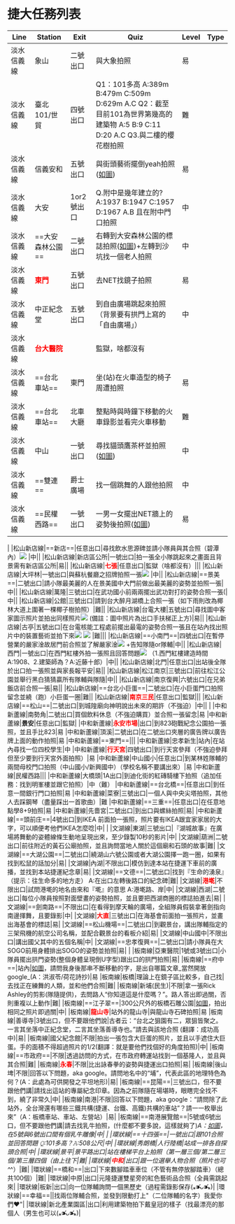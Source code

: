 # 捷大任務列表 
|Line|Station|Exit|Quiz|Level|Type|
|---|---|---|---|---|---|
|淡水信義線|象山|二號出口|與大象拍照|易||
|淡水信義線|臺北101/世貿|四號出口|Q1：101多高 A:389m B:479m C:509m D:629m A.C Q2：截至目前101為世界第幾高的建築物 A:5 B:9 C:11 D:20 A.C Q3.與二樓的櫻花樹拍照|難||
|淡水信義線|信義安和|五號出口|與街頭藝術擺倒yeah拍照([如圖](https://drive.google.com/file/d/1vK1tpnKL1x78xavyd5uj0ROZx_kjbHjD/view))|易||
|淡水信義線|大安|1or2號出口|Q.附中是幾年建立的? A:1937 B:1947 C:1957 D:1967 A.B 且在附中門口拍照|中||
|淡水信義線|==大安森林公園==|二號出口|右轉到大安森林公園的標誌拍照([如圖](https://drive.google.com/file/d/11HJyWmvdGzn3qrH-0cFHpEl3GfyzOuRa/view))+左轉到沙坑找一個老人拍照|中||
|淡水信義線|<font color = "red">**東門**</font>|五號出口|去NET找鏡子拍照|易||
|淡水信義線|中正紀念堂|五號出口|到自由廣場跳起來拍照（背景要有拱門上寫的「自由廣場」）|中||
|淡水信義線|<font color = "red">**台大醫院**</font>||監獄，啥都沒有|||
|淡水信義線|==台北車站==|東門|坐(站)在火車造型的椅子周遭拍照|易|
|淡水信義線|==台北車站==|北車大廳|整點時與時鐘下移動的火車錄影並看完火車移動|難|
|淡水信義線|中山|一號出口|尋找貓頭鷹茶杯並拍照([如圖](https://drive.google.com/file/d/1j7IDEQkVr2bf4ra6Tob8lZw0UB8EpDQJ/view))|中|||
|淡水信義線|==雙連==|爵士廣場|找一個跳舞的人跟他拍照|中|||
|淡水信義線|==民權西路==|一號出口|一男一女擺出NET牆上的姿勢後拍照([如圖](https://drive.google.com/file/d/1NLx3mVyKF9yefWA_HNdXgcMDkURcbTtq/view))|易|||
|
|松山新店線|==新店==|任意出口|尋找飲水思源碑並請小隊員與其合照（碧潭內）![](https://i.imgur.com/a9QHQWH.jpg)
|中||
|松山新店線|新店區公所|一號出口|拍一張全小隊跳起來之畫面且背景需有新店區公所|易||
|松山新店線|<font color = "red">**七張**</font>|任意出口|監獄（啥都沒有）|||
|松山新店線|大坪林|一號出口|與蘇杭餐廳之招牌拍照一張![](https://i.imgur.com/c7tYnlQ.jpg)
|中||
|松山新店線|==景美==|二號出口|請小隊最美麗的人在景美國中大門前做出最美麗的姿勢並拍照一張|中||
|松山新店線|萬隆|三號出口|在武功國小前兩兩擺出武功對打的姿勢合照一張(|中||
|松山新店線|公館|三號出口|請到台大醉月湖橋上合照一張（如下雨則改為椰林大道上圍著一棵椰子樹拍照）|難||
|松山新店線|台電大樓|五號出口|尋找圖中客家圖示照片並拍出同樣照片![](https://i.imgur.com/k4KGNAb.jpg)
(備註：圖中照片為出口手扶梯正上方)|易||
|松山新店線|古亭|五號出口|在台電核能工程處前擺出最電的姿勢合照一張且在站內找出照片中的裝置藝術並拍下來![](https://i.imgur.com/UsL0QBH.jpg) ![](https://i.imgur.com/BnE1qHj.jpg)
|難|||
|松山新店線|==小南門==|四號出口|在暫停營業的嚴家淦故居門前合照並了解嚴家淦![](https://i.imgur.com/PSLSazZ.jpg)
+告知隊隨or隊輔|中||
|松山新店線|西門|一號出口|在西門紅樓外拍一張照且回答問題![](https://i.imgur.com/ccg9rBr.jpg)
（1.西門紅樓建造時間A:1908、2.建築師為？A:近藤十郎）|中||
|松山新店線|北門|任意出口|出站後全隊於出口拍一張照並與家長報平安|易||
|松山新店線|松江南京|三號出口|前往松江公園並舉行黑白猜猜贏所有隊輔與隊隨|中||
|松山新店線|南京復興|六號出口|在兄弟飯店前合照一張|易||
|松山新店線|==台北小巨蛋==|二號出口|在小巨蛋門口拍照留念並繞（跑）小巨蛋一圈|難||
|松山新店線|<font color = "red">**南京三民**</font>|任意出口|監獄|||
|松山新店線|==松山==|二號出口|到城隍廟向神明說出未來的期許（不強迫）|中||
|
|中和新蘆線|南勢角|二號出口|買個飲料休息（不強迫購買）並合照一張留念|易
|中和新蘆線|**景安**|任意出口|監獄|
|中和新蘆線|<font color = "red">**永安市場**</font>|出口|到823砲戰紀念公園拍一張照，並且手比823|易
|中和新蘆線|頂溪|二號出口|在二號出口夾層的廣告牌以廣告牌上面的動作拍照|易
|中和新蘆線|==東門==|||
|中和新蘆線|忠孝新生|站內|在站內尋找一位四校學生|中
|中和新蘆線|<font color = "red">**行天宮**</font>|四號出口|到行天宮參拜（不強迫參拜但至少要到行天宮外面拍照）|易
|中和新蘆線|中山國小|任意出口|到某林姓隊輔的兩間母校門口拍照（中山國小/新興國中）（學校名稱不要講出來）|易
|中和新蘆線|民權西路|||
|中和新蘆線|大橋頭|1A出口|到迪化街的紅磚騎樓下拍照（追加任務：找到明峯樓並跟它拍照）|中（難）
|中和新蘆線|==台北橋==|任意出口|到任意一間銀行門口拍照|易
|中和新蘆線|菜寮|三號出口|一個人與中央尖塔拍照，其他人去踩鋼琴（盡量踩出一首歌曲）|難
|中和新蘆線|==三重==|任意出口|在任意地點學8+9拍照|易
|中和新蘆線|先嗇宮|二號出口|到出口與螺絲拍照|易|
|中和新蘆線|==頭前庄==|4號出口|到IKEA 前面拍一張照，照片要有IKEA跟宜家家居的大字，可以順便考他們IKEA怎麼唸|中|
|
|文湖線|東湖|三號出口|『湖城故事』在廣場將舞動的姿體線條生動地呈現出來，至少錄製10秒的影片|中|
|文湖線|葫洲|二號出口|前往附近的黃石公廟拍照，並且詢問當地人關於這個廟和石頭的故事|難|
|文湖線|==大湖公園==|二號出口|繞湖山六號公園或者大湖公園擇一跑一圈，如果有找到松鼠的話加分|易|
|文湖線|內湖|不限出口|模仿到達本站在捷運下車前的廣播，並找到本站捷運紀念章|易|
|文湖線|==文德==|二號出口|找到『生命的湧泉』（提示：往生命多的地方走） A:在出口左轉後路口的紀念碑|難|
|文湖線|<font color = "red">**港墘**</font>|不限出口|試問港墘的地名由來和『墘』的意思 A:港墘路、岸|中|
|文湖線|西湖|二號出口|每位小隊員按照對面壁畫的姿勢拍照，並且要把西湖商圈的標誌拍進去|易|
|文湖線|==劍南路==|不限出口|在看得到摩天輪的廣場，全組隊員假裝拿著劍指向南邊揮舞，且要錄影|中|
|文湖線|<font color = "red">**大直**</font>|三號出口|在海基會前面拍一張照片，並畫出海基會的標誌|易|
|文湖線|==松山機場==|二號出口|到觀景台，講出隊輔指定的三架飛機的航空公司名稱，並配合觀景台的看板介紹|易|
|文湖線|中山國中|不限出口|講出國父其中的五個名稱|中|
|文湖線|==忠孝復興==|二號出口|請小隊員在大SOGO前用身體排出SOGO的姿勢並拍照|易|
|
|板南線|亞東醫院|1號或3號出口|小隊員擺出拱門姿勢(整個身體呈現倒U字型)跟出口的拱門拍照|易|
|板南線|==府中==|站內|[如圖](https://i.imgur.com/SFIVJZE.jpg)，請問我身後那串不斷移動的字，是出自哪篇文章_當然開放google_(A：洪淑苓/荷花詩抄)|易
|板南線|板橋|理論上在鏡子區比較多，自己找|去找正在練舞的人類，並和他們合照|難|
|板南線|新埔(民生)|不限|拿一張Rick Ashley的剪影(隊隨提供)，去問路人“你知道這是什麼嗎？”。路人答出即過關，否則重複以上動作|難|
|板南線|==江子翠==|300公尺外的板橋石雕公園|[如圖](https://i.imgur.com/yAKxmUl.jpg)，拍出相同之照片即過關|中|
|板南線|<font color = "red">**龍山寺**</font>|站外的龍山寺|與龍山寺石碑拍照|易
|板南線|善導寺|3號出口，但不要跟他們說|古者云：“台北之狙園有二，眾狙皆聚之。一言其坐落中正紀念堂，二言其坐落善導寺也。”請去與該地合照 (翻譯：成功高中)|易|
|板南線|國父紀念館|不限|拍出一張包含大巨蛋的照片，並且以手遮住大巨蛋。手的面積不得超過照片的1/2(翻譯：就是要他們找個好的角度拍照)|中|
|板南線|==市政府==|不限|透過訪問的方式，在市政府轉運站找到一個基隆人，並且與其合照|難|
|板南線|<font color = "red">**永春**</font>|不限|比出詠春拳的姿勢與捷運出口拍照|易|
|板南線|後山埤|不限|回答以下問題，aka google。請問地名中的“埔”，代表此區的地理特色為何？(A：此處為可供開發之平坦地形)|易|
|板南線|==昆陽==|三號出口，但不要跟他們講|請找出這站的專屬紀念印章。因為之前隊隨在場堪時，眼瞎完全找不到，繞了非常久|中|
|板南線|南港|不限|回答以下問題，aka google：“請問除了此站外，全台灣還有哪些三鐵共構(捷運、台鐵、高鐵)共構的車站”？請一一枚舉出來”（A：板橋車站、車站、左營站）|易|
|板南線|==南港展覽館==|5號或6號出口，但不要跟他們講|請去找乳牛拍照，(什麼都不要多說，這樣就夠了)_A：[如圖](https://i.imgur.com/OCI30xC.jpg)，在5號與6號出口間有個乳牛雕像|中|
|
|環狀線|==十四張==|一號出口|跟101合照並回答問題 𝚀:101多高？𝙰:508公尺|中|
|環狀線|秀朗橋|人行陸橋|站成一排各自探頭合照|中|
|環狀線|景平|景平路出口|站在樓梯平台上拍照（第一層三個/第二層三個/第三層四個（由上往下|難|
|環狀線|<font color = "red">**中和**</font>|出口|跟一位選舉人物合照（照片也可^_^）|難|
|環狀線|==橋和==|出口|下來數腳踏車車位（不管有無停放腳踏車）（總共100個）|難|
|環狀線|中原|出口|元隆捷運雙星旁的紅色藝術品合照（全員需跳起來|
|環狀線|板新|出口|向一位隊輔詢問一個黑歷史（過程需錄影保存(⁎⁍̴̛ᴗ⁍̴̛⁎)|
|環狀線|==幸福==||找兩位隊輔合照，並發到限動打上"（二位隊輔的名字）我愛你們❤️"|
|環狀線|新北產業園區|出口|利用建築物拍下戴皇冠的樣子（找最漂亮的那個人（男生也可以(⁎⁍̴̛ᴗ⁍̴̛⁎)|
